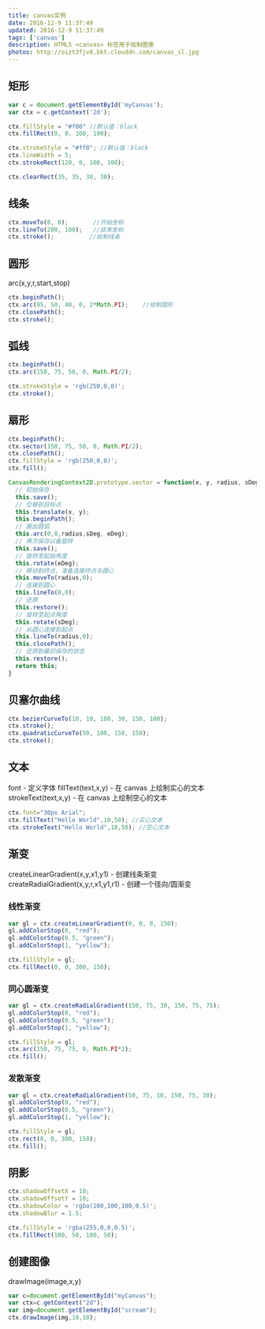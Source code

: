 ```yaml
---
title: canvas实例
date: 2016-12-9 11:37:49
updated: 2016-12-9 11:37:49
tags: ['canvas']
description: HTML5 <canvas> 标签用于绘制图像
photos: http://oizt3fjv8.bkt.clouddn.com/canvas_sl.jpg
---
```


## 矩形
```javascript
var c = document.getElementById('myCanvas');
var ctx = c.getContext('2d');

ctx.fillStyle = "#f00" //默认值：black
ctx.fillRect(0, 0, 100, 100);

ctx.strokeStyle = "#ff0"; //默认值：black
ctx.lineWidth = 5;
ctx.strokeRect(120, 0, 100, 100);

ctx.clearRect(35, 35, 30, 30);
```

## 线条
```javascript
ctx.moveTo(0, 0);       //开始坐标
ctx.lineTo(200, 100);   //结束坐标
ctx.stroke();          //绘制线条
```

## 圆形
arc(x,y,r,start,stop)
```javascript
ctx.beginPath();
ctx.arc(95, 50, 40, 0, 2*Math.PI);    //绘制圆形
ctx.closePath();
ctx.stroke();
```

## 弧线
```javascript
ctx.beginPath();
ctx.arc(150, 75, 50, 0, Math.PI/2);

ctx.strokeStyle = 'rgb(250,0,0)';
ctx.stroke();
```

## 扇形
```javascript
ctx.beginPath();
ctx.sector(150, 75, 50, 0, Math.PI/2);
ctx.closePath();
ctx.fillStyle = 'rgb(250,0,0)';
ctx.fill();

CanvasRenderingContext2D.prototype.sector = function(x, y, radius, sDeg, eDeg) {
  // 初始保存
  this.save();
  // 位移到目标点
  this.translate(x, y);
  this.beginPath();
  // 画出圆弧
  this.arc(0,0,radius,sDeg, eDeg);
  // 再次保存以备旋转
  this.save();
  // 旋转至起始角度
  this.rotate(eDeg);
  // 移动到终点，准备连接终点与圆心
  this.moveTo(radius,0);
  // 连接到圆心
  this.lineTo(0,0);
  // 还原
  this.restore();
  // 旋转至起点角度
  this.rotate(sDeg);
  // 从圆心连接到起点
  this.lineTo(radius,0);
  this.closePath();
  // 还原到最初保存的状态
  this.restore();
  return this;
}
```

## 贝塞尔曲线
```javascript
ctx.bezierCurveTo(10, 10, 100, 30, 150, 100);
ctx.stroke();
ctx.quadraticCurveTo(50, 100, 150, 150);
ctx.stroke();
```

## 文本
font - 定义字体
fillText(text,x,y) - 在 canvas 上绘制实心的文本
strokeText(text,x,y) - 在 canvas 上绘制空心的文本
```javascript
ctx.font="30px Arial";
ctx.fillText("Hello World",10,50); //实心文本
ctx.strokeText("Hello World",10,50); //空心文本
```

## 渐变
createLinearGradient(x,y,x1,y1) - 创建线条渐变
createRadialGradient(x,y,r,x1,y1,r1) - 创建一个径向/圆渐变
### 线性渐变
```javascript
var gl = ctx.createLinearGradient(0, 0, 0, 150);
gl.addColorStop(0, "red");
gl.addColorStop(0.5, "green");
gl.addColorStop(1, "yellow");

ctx.fillStyle = gl;
ctx.fillRect(0, 0, 300, 150);
```
### 同心圆渐变
```javascript
var gl = ctx.createRadialGradient(150, 75, 30, 150, 75, 75);
gl.addColorStop(0, "red");
gl.addColorStop(0.5, "green");
gl.addColorStop(1, "yellow");

ctx.fillStyle = gl;
ctx.arc(150, 75, 75, 0, Math.PI*2);
ctx.fill();
```

### 发散渐变
```javascript
var gl = ctx.createRadialGradient(50, 75, 10, 150, 75, 30);
gl.addColorStop(0, "red");
gl.addColorStop(0.5, "green");
gl.addColorStop(1, "yellow");

ctx.fillStyle = gl;
ctx.rect(0, 0, 300, 150);
ctx.fill();
```

## 阴影
```javascript
ctx.shadowOffsetX = 10;
ctx.shadowOffsetY = 10;
ctx.shadowColor = 'rgba(100,100,100,0.5)';
ctx.shadowBlur = 1.5;

ctx.fillStyle = 'rgba(255,0,0,0.5)';
ctx.fillRect(100, 50, 100, 50);
```
## 创建图像
drawImage(image,x,y)
```javascript
var c=document.getElementById("myCanvas");
var ctx=c.getContext("2d");
var img=document.getElementById("scream");
ctx.drawImage(img,10,10);
```
